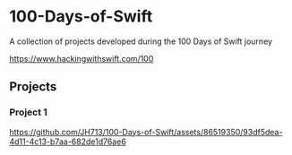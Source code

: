 # 100-Days-of-Swift
A collection of projects developed during the 100 Days of Swift journey

https://www.hackingwithswift.com/100

## Projects
### Project 1

https://github.com/JH713/100-Days-of-Swift/assets/86519350/93df5dea-4d11-4c13-b7aa-682de1d76ae6

